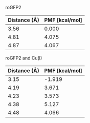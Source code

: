 roGFP2

| Distance (Å) | PMF [kcal/mol] |
|-----------|-----------|
| 3.56 | 0.000 |
| 4.81 | 4.075 |
| 4.87 | 4.067 |

roGFP2 and Cu(I)

| Distance (Å) | PMF [kcal/mol] |
|-----------|-----------|
| 3.15 | -1.919 |
| 4.19 | 3.671 |
| 4.23 | 3.573 |
| 4.38 | 5.127 |
| 4.48 | 4.066 |
